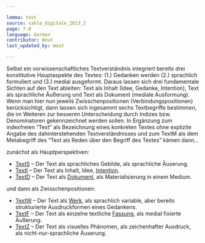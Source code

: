 ```yaml
---

lemma: text
source: sahle_digitale_2013_2
page: 7-8
language: German
contributor: Wout
last_updated_by: Wout

---
```


Selbst ein vorwissenschaftliches Textverständnis integriert bereits drei konstitutive Hauptaspekte des Textes: (1.) Gedanken werden (2.) sprachlich formuliert und (3.) medial ausgeformt. Daraus lassen sich drei fundamentale Sichten auf den Text ableiten: Text als Inhalt (Idee, Gedanke, Intention), Text als sprachliche Äußerung und Text als Dokument (mediale Ausformung). Wenn man hier nun jeweils Zwisschenpositionen (Verbindungspositionen) berücksichtigt, dann lassen sich ingesammt sechs Textbegriffe bestimmen, die im Weiteren zur besseren Unterscheidung durch Indizes bzw. Denominatoren gekennzeichnet werden sollen. In Ergänzung zum indexfreien “Text” als Bezeichnung eines konkreten Textes ohne explizite Angabe des dahinterstehenden Textverständnisses und zum TextM als dem Metabegriff des “Text als Reden über den Begriff des Textes” kämen dann…

zunächst als Hauptperspektiven:

- [TextS](textExpression.html) – Der Text als sprachliches Gebilde, als sprachliche Äuserung.
- [TextI](textContent.html) – Der Text als Inhalt, Idee, [Intention](intentionality.html).
- [TextD](textDocument.html) – Der Text als [Dokument](document.html), als Materialisierung in einem Medium.

und dann als Zwisschenpositionen:

- [TextW](textWork.html) – Der Text als [Werk](work.html), als sprachlich variable, aber bereits strukturierte Ausdruckformen eines Gedankens.
- [TextF](textVersion.html) – Der Text als einzelne textliche [Fassung](version.html), als medial fixierte Äußerung.
- [TextZ](textSign.html) – Der Text als visuelles Phänomen, als zeichenhafter Ausdruck, als nicht-nur-sprachliche Äuserung.
